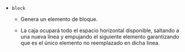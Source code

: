 - ```block```

    - Genera un elemento de bloque.

    - La caja ocupará todo el espacio horizontal disponible, saltando a una nueva linea y empujando el siguiente elemento garantizando que es el único elemento no reemplazado en dicha linea.
